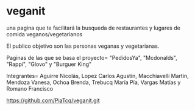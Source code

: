 # veganit
una pagina que te facilitará la busqueda de restaurantes y lugares de comida veganos/vegetarianos

El publico objetivo son las personas veganas y vegetarianas.

Paginas de las que se basa el proyecto= "PedidosYa", "Mcdonalds", "Rappi", "Glovo" y "Burguer King"

Integrantes= Aguirre Nicolás, Lopez Carlos Agustin, Macchiavelli Martin, Mendoza Vanesa, Ochoa Brenda, Trebucq María Pía, Vargas Matías y Romano Francisco

https://github.com/PiaTcq/veganit.git

